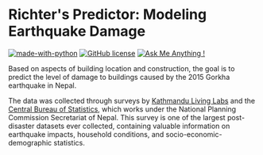 # Richter's Predictor: Modeling Earthquake Damage

[![made-with-python](https://img.shields.io/badge/Made%20with-Python-1f425f.svg)](https://www.python.org/)   [![GitHub license](https://img.shields.io/github/license/Naereen/StrapDown.js.svg)](https://github.com/bprasad26/modeling_earthquake_damage/blob/master/LICENSE) [![Ask Me Anything !](https://img.shields.io/badge/Ask%20me-anything-1abc9c.svg)](https://www.lifewithdata.com/contact)


Based on aspects of building location and construction, the goal is to predict the level of damage to buildings caused by the 2015 Gorkha earthquake in Nepal.

The data was collected through surveys by [Kathmandu Living Labs](http://www.kathmandulivinglabs.org/) and the [Central Bureau of Statistics](https://cbs.gov.np), which works under the National Planning Commission Secretariat of Nepal. This survey is one of the largest post-disaster datasets ever collected, containing valuable information on earthquake impacts, household conditions, and socio-economic-demographic statistics.

